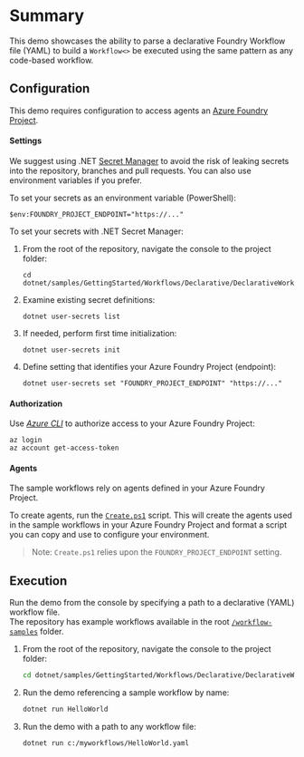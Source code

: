 ﻿# Summary

This demo showcases the ability to parse a declarative Foundry Workflow file (YAML) to build a `Workflow<>`
be executed using the same pattern as any code-based workflow.

## Configuration

This demo requires configuration to access agents an [Azure Foundry Project](https://learn.microsoft.com/azure/ai-foundry).

#### Settings

We suggest using .NET [Secret Manager](https://learn.microsoft.com/en-us/aspnet/core/security/app-secrets) 
to avoid the risk of leaking secrets into the repository, branches and pull requests. 
You can also use environment variables if you prefer.

To set your secrets as an environment variable (PowerShell):

```pwsh
$env:FOUNDRY_PROJECT_ENDPOINT="https://..."
```

To set your secrets with .NET Secret Manager:

1. From the root of the repository, navigate the console to the project folder:

    ```
    cd dotnet/samples/GettingStarted/Workflows/Declarative/DeclarativeWorkflow
    ```

2. Examine existing secret definitions:

    ```
    dotnet user-secrets list
    ```

3. If needed, perform first time initialization:

    ```
    dotnet user-secrets init
    ```

4. Define setting that identifies your Azure Foundry Project (endpoint):

    ```
    dotnet user-secrets set "FOUNDRY_PROJECT_ENDPOINT" "https://..."
    ```

#### Authorization

Use [_Azure CLI_](https://learn.microsoft.com/cli/azure/authenticate-azure-cli) to authorize access to your Azure Foundry Project:

```
az login
az account get-access-token
```

#### Agents

The sample workflows rely on agents defined in your Azure Foundry Project.

To create agents, run the [`Create.ps1`](../../../../../workflows/) script.
This will create the agents used in the sample workflows in your Azure Foundry Project and format a script you can copy and use to configure your environment.

> Note: `Create.ps1` relies upon the `FOUNDRY_PROJECT_ENDPOINT` setting.

## Execution

Run the demo from the console by specifying a path to a declarative (YAML) workflow file.  
The repository has example workflows available in the root [`/workflow-samples`](../../../../../workflows) folder.

1. From the root of the repository, navigate the console to the project folder:

    ```sh
    cd dotnet/samples/GettingStarted/Workflows/Declarative/DeclarativeWorkflow
    ```

2. Run the demo referencing a sample workflow by name:

    ```sh
    dotnet run HelloWorld
    ```

3. Run the demo with a path to any workflow file:

    ```sh
    dotnet run c:/myworkflows/HelloWorld.yaml
    ```
